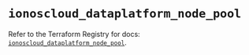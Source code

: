 # `ionoscloud_dataplatform_node_pool`

Refer to the Terraform Registry for docs: [`ionoscloud_dataplatform_node_pool`](https://registry.terraform.io/providers/ionos-cloud/ionoscloud/6.7.10/docs/resources/dataplatform_node_pool).
